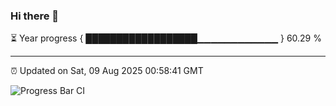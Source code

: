 ### Hi there 👋

⏳ Year progress { ██████████████████▁▁▁▁▁▁▁▁▁▁▁▁ } 60.29 %

---

⏰ Updated on Sat, 09 Aug 2025 00:58:41 GMT

![Progress Bar CI](https://github.com/Shyam-Makwana/GitHub-Actions-Demo/workflows/Progress%20Bar%20CI/badge.svg)
